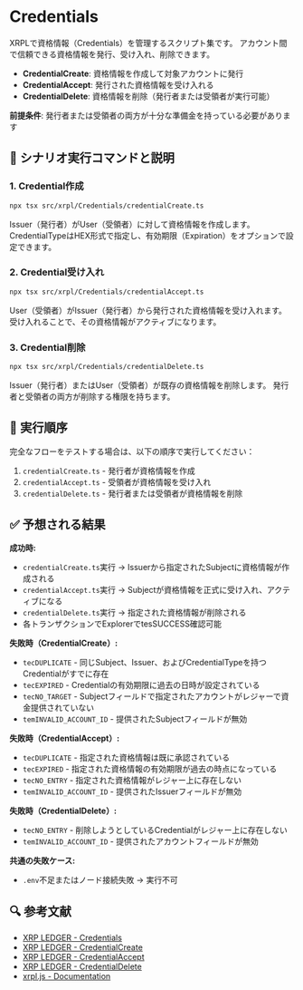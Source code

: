 # Credentials

XRPLで資格情報（Credentials）を管理するスクリプト集です。
アカウント間で信頼できる資格情報を発行、受け入れ、削除できます。

- **CredentialCreate**: 資格情報を作成して対象アカウントに発行
- **CredentialAccept**: 発行された資格情報を受け入れる
- **CredentialDelete**: 資格情報を削除（発行者または受領者が実行可能）

**前提条件**: 発行者または受領者の両方が十分な準備金を持っている必要があります

## 🎯 シナリオ実行コマンドと説明

### 1. Credential作成
```bash
npx tsx src/xrpl/Credentials/credentialCreate.ts
```
Issuer（発行者）がUser（受領者）に対して資格情報を作成します。
CredentialTypeはHEX形式で指定し、有効期限（Expiration）をオプションで設定できます。

### 2. Credential受け入れ
```bash
npx tsx src/xrpl/Credentials/credentialAccept.ts
```
User（受領者）がIssuer（発行者）から発行された資格情報を受け入れます。
受け入れることで、その資格情報がアクティブになります。

### 3. Credential削除
```bash
npx tsx src/xrpl/Credentials/credentialDelete.ts
```
Issuer（発行者）またはUser（受領者）が既存の資格情報を削除します。
発行者と受領者の両方が削除する権限を持ちます。

## 🔄 実行順序

完全なフローをテストする場合は、以下の順序で実行してください：

1. `credentialCreate.ts` - 発行者が資格情報を作成
2. `credentialAccept.ts` - 受領者が資格情報を受け入れ
3. `credentialDelete.ts` - 発行者または受領者が資格情報を削除

## ✅ 予想される結果

**成功時:**
- `credentialCreate.ts`実行 → Issuerから指定されたSubjectに資格情報が作成される
- `credentialAccept.ts`実行 → Subjectが資格情報を正式に受け入れ、アクティブになる
- `credentialDelete.ts`実行 → 指定された資格情報が削除される
- 各トランザクションでExplorerでtesSUCCESS確認可能

**失敗時（CredentialCreate）:**
- `tecDUPLICATE` - 同じSubject、Issuer、およびCredentialTypeを持つCredentialがすでに存在
- `tecEXPIRED` - Credentialの有効期限に過去の日時が設定されている
- `tecNO_TARGET` - Subjectフィールドで指定されたアカウントがレジャーで資金提供されていない
- `temINVALID_ACCOUNT_ID` - 提供されたSubjectフィールドが無効

**失敗時（CredentialAccept）:**
- `tecDUPLICATE` - 指定された資格情報は既に承認されている
- `tecEXPIRED` - 指定された資格情報の有効期限が過去の時点になっている
- `tecNO_ENTRY` - 指定された資格情報がレジャー上に存在しない
- `temINVALID_ACCOUNT_ID` - 提供されたIssuerフィールドが無効

**失敗時（CredentialDelete）:**
- `tecNO_ENTRY` - 削除しようとしているCredentialがレジャー上に存在しない
- `temINVALID_ACCOUNT_ID` - 提供されたアカウントフィールドが無効

**共通の失敗ケース:**
- `.env`不足またはノード接続失敗 → 実行不可

## 🔍 参考文献
- [XRP LEDGER - Credentials](https://xrpl.org/ja/docs/references/protocol/transactions/types/credentialcreate)
- [XRP LEDGER - CredentialCreate](https://xrpl.org/ja/docs/references/protocol/transactions/types/credentialcreate)
- [XRP LEDGER - CredentialAccept](https://xrpl.org/ja/docs/references/protocol/transactions/types/credentialaccept)
- [XRP LEDGER - CredentialDelete](https://xrpl.org/ja/docs/references/protocol/transactions/types/credentialdelete)
- [xrpl.js - Documentation](https://js.xrpl.org/)
